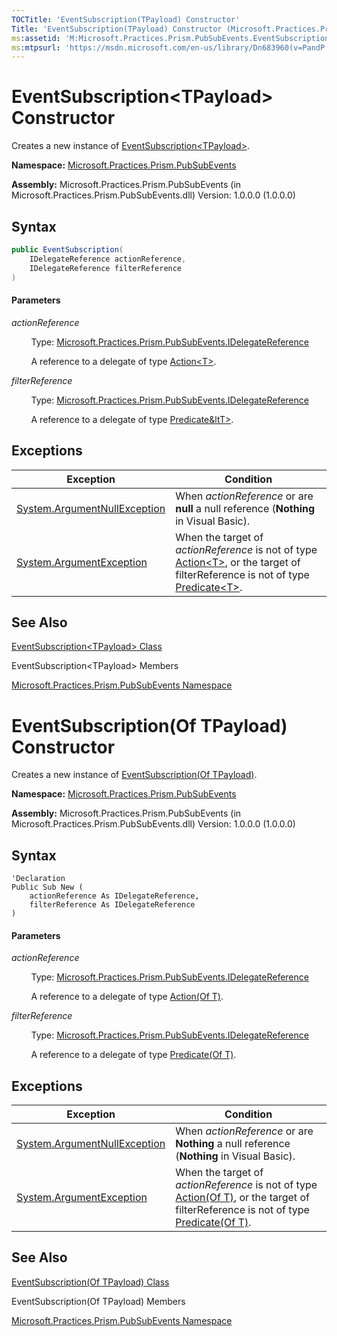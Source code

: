 ```yaml
---
TOCTitle: 'EventSubscription(TPayload) Constructor'
Title: 'EventSubscription(TPayload) Constructor (Microsoft.Practices.Prism.PubSubEvents)'
ms:assetid: 'M:Microsoft.Practices.Prism.PubSubEvents.EventSubscription\`1.\#ctor(Microsoft.Practices.Prism.PubSubEvents.IDelegateReference,Microsoft.Practices.Prism.PubSubEvents.IDelegateReference)'
ms:mtpsurl: 'https://msdn.microsoft.com/en-us/library/Dn683960(v=PandP.50)'
---
```


# EventSubscription&lt;TPayload&gt; Constructor

Creates a new instance of [EventSubscription&lt;TPayload&gt;](https://msdn.microsoft.com/en-us/library/dn683956(v=pandp.50)).

**Namespace:** [Microsoft.Practices.Prism.PubSubEvents](https://msdn.microsoft.com/en-us/library/microsoft.practices.prism.pubsubevents(v=pandp.50))

**Assembly:** Microsoft.Practices.Prism.PubSubEvents (in Microsoft.Practices.Prism.PubSubEvents.dll) Version: 1.0.0.0 (1.0.0.0)

## Syntax

``` C#
public EventSubscription(
	IDelegateReference actionReference,
	IDelegateReference filterReference
)
```

#### Parameters

*actionReference*

&nbsp;&nbsp;&nbsp;&nbsp;&nbsp;&nbsp;&nbsp;&nbsp;Type: [Microsoft.Practices.Prism.PubSubEvents.IDelegateReference](https://msdn.microsoft.com/en-us/library/microsoft.practices.prism.pubsubevents.idelegatereference(v=pandp.50))

&nbsp;&nbsp;&nbsp;&nbsp;&nbsp;&nbsp;&nbsp;&nbsp;A reference to a delegate of type [Action&lt;T&gt;](http://msdn2.microsoft.com/en-us/library/018hxwa8).


*filterReference*  

&nbsp;&nbsp;&nbsp;&nbsp;&nbsp;&nbsp;&nbsp;&nbsp;Type: [Microsoft.Practices.Prism.PubSubEvents.IDelegateReference](https://msdn.microsoft.com/en-us/library/microsoft.practices.prism.pubsubevents.idelegatereference(v=pandp.50))

&nbsp;&nbsp;&nbsp;&nbsp;&nbsp;&nbsp;&nbsp;&nbsp;A reference to a delegate of type [Predicate&ltT&gt;](http://msdn2.microsoft.com/en-us/library/bfcke1bz).

## Exceptions



| Exception                                                                             | Condition                                                                                                                                                                                                                                                                      |
|---------------------------------------------------------------------------------------|--------------------------------------------------------------------------------------------------------------------------------------------------------------------------------------------------------------------------------------------------------------------------------|
| [System.ArgumentNullException](http://msdn2.microsoft.com/en-us/library/27426hcy) |When *actionReference* or are **null** a null reference (**Nothing** in Visual Basic).                                                                                                                                                                                     |
| [System.ArgumentException](http://msdn2.microsoft.com/en-us/library/3w1b3114)     |When the target of *actionReference* is not of type [Action&lt;T&gt;](http://msdn2.microsoft.com/en-us/library/018hxwa8), or the target of filterReference is not of type [Predicate&lt;T&gt;](http://msdn2.microsoft.com/en-us/library/bfcke1bz).|

## See Also

[EventSubscription&lt;TPayload&gt; Class](https://msdn.microsoft.com/en-us/library/dn683956(v=pandp.50))

EventSubscription&lt;TPayload&gt; Members

[Microsoft.Practices.Prism.PubSubEvents Namespace](https://msdn.microsoft.com/en-us/library/microsoft.practices.prism.pubsubevents(v=pandp.50))



# EventSubscription(Of TPayload) Constructor 

Creates a new instance of [EventSubscription(Of TPayload)](https://msdn.microsoft.com/en-us/library/dn683956(v=pandp.50)).

**Namespace:** [Microsoft.Practices.Prism.PubSubEvents](https://msdn.microsoft.com/en-us/library/microsoft.practices.prism.pubsubevents(v=pandp.50))

**Assembly:** Microsoft.Practices.Prism.PubSubEvents (in Microsoft.Practices.Prism.PubSubEvents.dll) Version: 1.0.0.0 (1.0.0.0)

## Syntax

``` VB
'Declaration
Public Sub New ( 
	actionReference As IDelegateReference,
	filterReference As IDelegateReference
)
```

#### Parameters

*actionReference*

&nbsp;&nbsp;&nbsp;&nbsp;&nbsp;&nbsp;&nbsp;&nbsp;Type: [Microsoft.Practices.Prism.PubSubEvents.IDelegateReference](https://msdn.microsoft.com/en-us/library/microsoft.practices.prism.pubsubevents.idelegatereference(v=pandp.50))

&nbsp;&nbsp;&nbsp;&nbsp;&nbsp;&nbsp;&nbsp;&nbsp;A reference to a delegate of type [Action(Of T)](http://msdn2.microsoft.com/en-us/library/018hxwa8).


*filterReference*  

&nbsp;&nbsp;&nbsp;&nbsp;&nbsp;&nbsp;&nbsp;&nbsp;Type: [Microsoft.Practices.Prism.PubSubEvents.IDelegateReference](https://msdn.microsoft.com/en-us/library/microsoft.practices.prism.pubsubevents.idelegatereference(v=pandp.50))

&nbsp;&nbsp;&nbsp;&nbsp;&nbsp;&nbsp;&nbsp;&nbsp;A reference to a delegate of type [Predicate(Of T)](http://msdn2.microsoft.com/en-us/library/bfcke1bz).

## Exceptions



| Exception                                                                             | Condition                                                                                                                                                                                                                                                                      |
|---------------------------------------------------------------------------------------|--------------------------------------------------------------------------------------------------------------------------------------------------------------------------------------------------------------------------------------------------------------------------------|
| [System.ArgumentNullException](http://msdn2.microsoft.com/en-us/library/27426hcy) |When *actionReference* or are **Nothing** a null reference (**Nothing** in Visual Basic).                                                                                                                                                                                     |
| [System.ArgumentException](http://msdn2.microsoft.com/en-us/library/3w1b3114)     |When the target of *actionReference* is not of type [Action(Of T)](http://msdn2.microsoft.com/en-us/library/018hxwa8), or the target of filterReference is not of type [Predicate(Of T)](http://msdn2.microsoft.com/en-us/library/bfcke1bz).|

## See Also

[EventSubscription(Of TPayload) Class](https://msdn.microsoft.com/en-us/library/dn683956(v=pandp.50))

EventSubscription(Of TPayload) Members

[Microsoft.Practices.Prism.PubSubEvents Namespace](https://msdn.microsoft.com/en-us/library/microsoft.practices.prism.pubsubevents(v=pandp.50))
